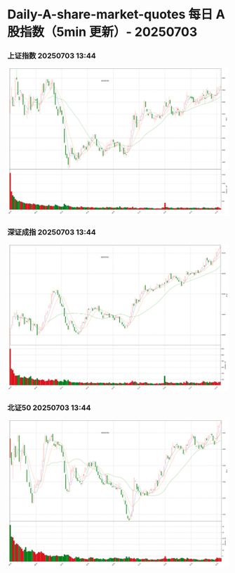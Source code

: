 
# Daily-A-share-market-quotes 每日 A 股指数（5min 更新）- 20250703

### 上证指数 20250703 13:44
![](./fig/2025/7/20250703-sh000001.png)

### 深证成指 20250703 13:44
![](./fig/2025/7/20250703-sz399001.png)

### 北证50 20250703 13:44
![](./fig/2025/7/20250703-bj899050.png)
